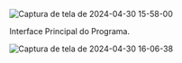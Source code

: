 ![Captura de tela de 2024-04-30 15-58-00](https://github.com/gustardev/sabor-express/assets/155181870/b518572a-14d2-44da-a12e-ed73c0316668)

Interface Principal do Programa. 


![Captura de tela de 2024-04-30 16-06-38](https://github.com/gustardev/sabor-express/assets/155181870/77d6ff87-1181-418f-adb6-aa9e0136f65d)


